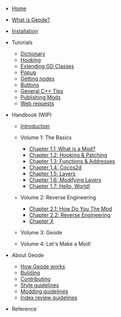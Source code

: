 
 * [Home](/)
 * [What is Geode?](/info/whatisgeode.md)
 * [Installation](/info/installation.md)

 * Tutorials
 
   * [Dictionary](/tutorials/dictionary.md)
   * [Hooking](/tutorials/modify.md)
   * [Extending GD Classes](/tutorials/fields.md)
   * [Popup](/tutorials/popup.md)
   * [Getting nodes](/tutorials/nodetree.md)
   * [Buttons](/tutorials/buttons.md)
   * [General C++ Tips](/tutorials/cpp.md)
   * [Publishing Mods](/tutorials/publishing.md)
   * [Web requests](/tutorials/fetch.md)

 * Handbook (WIP)

   * [Introduction](/handbook/chap0.md)

   * Volume 1: The Basics
     * [Chapter 1.1: What is a Mod?](/handbook/chap1_1.md)
     * [Chapter 1.2: Hooking & Patching](/handbook/chap1_2.md)
     * [Chapter 1.3: Functions & Addresses](/handbook/chap1_3.md)
     * [Chapter 1.4: Cocos2d](/handbook/chap1_4.md)
     * [Chapter 1.5: Layers](/handbook/chap1_5.md)
     * [Chapter 1.6: Modifying Layers](/handbook/chap1_6.md)
     * [Chapter 1.7: Hello, World!](/handbook/chap1_7.md)
     
   * Volume 2: Reverse Engineering
     * [Chapter 2.1: How Do You The Mod](/handbook/chap2_1.md)
     * [Chapter 2.2: Reverse Engineering](/handbook/chap2_2.md)
     * [Chapter X](/handbook/chapasm.md)

   * Volume 3: Geode

   * Volume 4: Let's Make a Mod!

 * About Geode

   * [How Geode works](/source/howitworks.md)
   * [Building](/source/building.md)
   * [Contributing](/source/contributing.md)
   * [Style guidelines](/source/styling.md)
   * [Modding guidelines](/source/guidelines.md)
   * [Index review guidelines](/info/indexrules.md)

 * Reference
